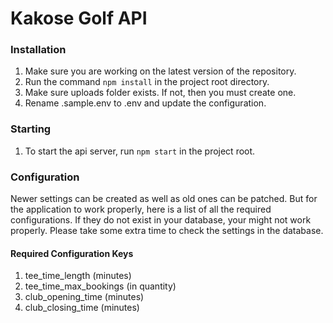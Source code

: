 # Kakose Golf API

### Installation

1. Make sure you are working on the latest version of the repository.
2. Run the command `npm install` in the project root directory.
3. Make sure uploads folder exists. If not, then you must create one.
4. Rename .sample.env to .env and update the configuration.

### Starting

1. To start the api server, run `npm start` in the project root.

### Configuration

Newer settings can be created as well as old ones can be patched. But
for the application to work properly, here is a list of all the required
configurations. If they do not exist in your database, your might not
work properly. Please take some extra time to check the settings in the
database.

#### Required Configuration Keys

1. tee_time_length (minutes)
2. tee_time_max_bookings (in quantity)
3. club_opening_time (minutes)
4. club_closing_time (minutes)
